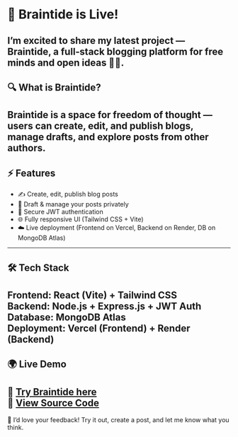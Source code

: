 # 🚀 Braintide is Live!
I’m excited to share my latest project — **Braintide**, a full‑stack blogging platform for free minds and open ideas 🌊🧠.
---
## 🔍 What is Braintide?
Braintide is a space for **freedom of thought** — users can create, edit, and publish blogs, manage drafts, and explore posts from other authors.
---
## ⚡ Features
- ✍️ Create, edit, publish blog posts  
- 📝 Draft & manage your posts privately  
- 🔐 Secure JWT authentication  
- 🌐 Fully responsive UI (Tailwind CSS + Vite)  
- ☁️ Live deployment (Frontend on Vercel, Backend on Render, DB on MongoDB Atlas)  
---
## 🛠 Tech Stack
**Frontend:** React (Vite) + Tailwind CSS  
**Backend:** Node.js + Express.js + JWT Auth  
**Database:** MongoDB Atlas  
**Deployment:** Vercel (Frontend) + Render (Backend)
---
## 🌍 Live Demo
🔗 **[Try Braintide here](https://braintide-frontend.vercel.app/)**  
📂 **[View Source Code](https://github.com/Nishit8008)**  
---
💭 I’d love your feedback! Try it out, create a post, and let me know what you think.
